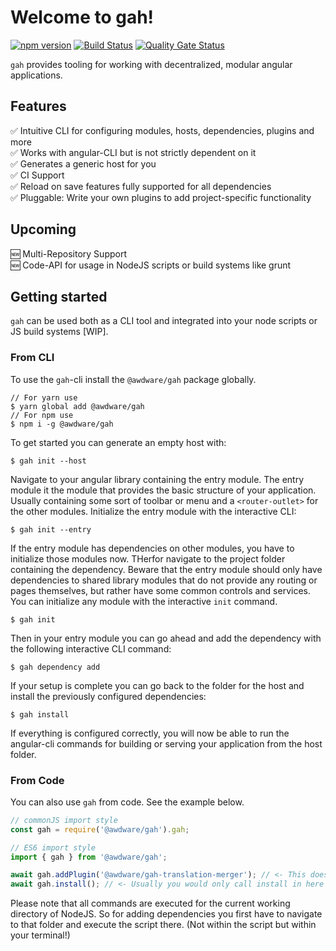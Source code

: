 
# Welcome to gah!

[![npm version](https://badge.fury.io/js/%40awdware%2Fgah.svg)](https://badge.fury.io/js/%40awdware%2Fgah) [![Build Status](https://dev.azure.com/loaderb0t/gah/_apis/build/status/gah?branchName=master)](https://dev.azure.com/loaderb0t/gah/_build/latest?definitionId=27&branchName=master) [![Quality Gate Status](https://sonarcloud.io/api/project_badges/measure?project=awdware_gah-cli&metric=alert_status)](https://sonarcloud.io/dashboard?id=awdware_gah-cli)

`gah`  provides tooling for working with decentralized, modular angular applications.

## Features
✅ Intuitive CLI for configuring modules, hosts, dependencies, plugins and more  
✅ Works with angular-CLI but is not strictly dependent on it  
✅ Generates a generic host for you  
✅ CI Support  
✅ Reload on save features fully supported for all dependencies  
✅ Pluggable: Write your own plugins to add project-specific functionality  

## Upcoming
🆕 Multi-Repository Support  
🆕 Code-API for usage in NodeJS scripts or build systems like grunt  

## Getting started
`gah` can be used both as a CLI tool and integrated into your node scripts or JS build systems [WIP].

### From CLI
To use the `gah`-cli install the `@awdware/gah` package globally.
```
// For yarn use
$ yarn global add @awdware/gah
// For npm use
$ npm i -g @awdware/gah
```
To get started you can generate an empty host with:
```
$ gah init --host
```
Navigate to your angular library containing the entry module. The entry module it the module that provides the basic structure of your application. Usually containing some sort of toolbar or menu and a `<router-outlet>` for the other modules. Initialize the entry module with the interactive CLI:
```
$ gah init --entry
```
If the entry module has dependencies on other modules, you have to initialize those modules now. THerfor navigate to the project folder containing the dependency. Beware that the entry module should only have dependencies to shared library modules that do not provide any routing or pages themselves, but rather have some common controls and services. You can initialize any module with the interactive `init` command.
```
$ gah init
```
Then in your entry module you can go ahead and add the dependency with the following interactive CLI command:
```
$ gah dependency add
```
If your setup is complete you can go back to the folder for the host and install the previously configured dependencies:
```
$ gah install
```
If everything is configured correctly, you will now  be able to run the angular-cli commands for building or serving your application from the host folder.

### From Code
You can also use `gah` from code. See the example below.
```TypeScript
// commonJS import style
const gah = require('@awdware/gah').gah;

// ES6 import style
import { gah } from '@awdware/gah';

await gah.addPlugin('@awdware/gah-translation-merger'); // <- This does only make sense in rare usecases I think.
await gah.install(); // <- Usually you would only call install in here I assume.
```
Please note that all commands are executed for the current working directory of NodeJS. So for adding dependencies you first have to navigate to that folder and execute the script there. (Not within the script but within your terminal!)
